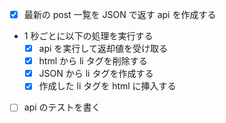 - [x] 最新の post 一覧を JSON で返す api を作成する
- 1 秒ごとに以下の処理を実行する
  - [x] api を実行して返却値を受け取る
  - [x] html から li タグを削除する
  - [x] JSON から li タグを作成する
  - [x] 作成した li タグを html に挿入する
- [ ] api のテストを書く
